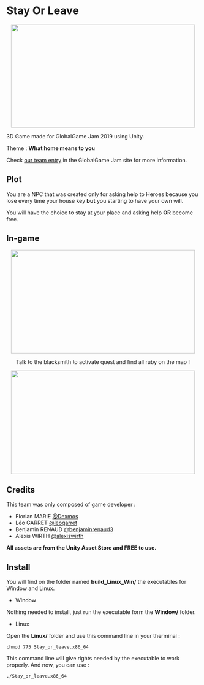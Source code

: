 # Stay Or Leave

<p align="center">
  <img width="480" height="270" src="https://github.com/Dexmos/Stay-or-Leave/blob/master/img/Stay_Or_Leave.JPG">
</p>

3D Game made for GlobalGame Jam 2019 using Unity.

Theme : **What home means to you**

Check [our team entry](https://globalgamejam.org/2019/games/stay-or-leave) in the GlobalGame Jam site for more information.

## Plot

You are a NPC that was created only for asking help to Heroes because you lose every time your house key **but** you starting to have your own will. 

You will have the choice to stay at your place and asking help **OR** become free.

## In-game

<p align="center">
  <img width="480" height="270" src="https://github.com/Dexmos/Stay-or-Leave/blob/master/img/pnj.JPG">
</p>

<p align="center">
  Talk to the blacksmith to activate quest and find all ruby on the map !
</p>

<p align="center">
  <img width="480" height="270" src="https://github.com/Dexmos/Stay-or-Leave/blob/master/img/Ruby.JPG">
</p>

## Credits

This team was only composed of game developer :

* Florian MARIE [@Dexmos](https://github.com/Dexmos)
* Léo GARRET [@leogarret](https://github.com/leogarret)
* Benjamin RENAUD [@benjaminrenaud3](https://github.com/benjaminrenaud3)
* Alexis WIRTH [@alexiswirth](https://github.com/alexiswirth)

**All assets are from the Unity Asset Store and FREE to use.**

## Install

You will find on the folder named **build_Linux_Win/** the executables for Window and Linux.

* Window

Nothing needed to install, just run the executable form the **Window/** folder.

* Linux

Open the **Linux/** folder and use this command line in your therminal :
```
chmod 775 Stay_or_leave.x86_64
```
This command line will give rights needed by the executable to work properly. And now, you can use :
```
./Stay_or_leave.x86_64
```

